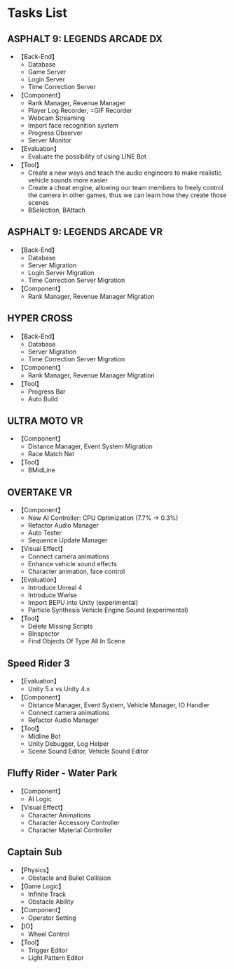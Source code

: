 # Tasks List

## ASPHALT 9: LEGENDS ARCADE DX

- 【Back-End】
  - Database
  - Game Server
  - Login Server
  - Time Correction Server
- 【Component】
  - Rank Manager, Revenue Manager
  - Player Log Recorder, =GIF Recorder
  - Webcam Streaming
  - Import face recognition system
  - Progress Observer
  - Server Monitor
- 【Evaluation】
  - Evaluate the possibility of using LINE Bot
- 【Tool】
  - Create a new ways and teach the audio engineers to make realistic vehicle sounds more easier
  - Create a cheat engine, allowing our team members to freely control the camera in other games, thus we can learn how they create those scenes
  - BSelection, BAttach

## ASPHALT 9: LEGENDS ARCADE VR

- 【Back-End】
  - Database
  - Server Migration
  - Login Server Migration
  - Time Correction Server Migration
- 【Component】
  - Rank Manager, Revenue Manager Migration

## HYPER CROSS

- 【Back-End】
  - Database
  - Server Migration
  - Time Correction Server Migration
- 【Component】
  - Rank Manager, Revenue Manager Migration
- 【Tool】
  - Progress Bar
  - Auto Build

## ULTRA MOTO VR

- 【Component】
  - Distance Manager, Event System Migration
  - Race Match Net
- 【Tool】
  - BMidLine

## OVERTAKE VR

- 【Component】
  - New AI Controller: CPU Optimization (7.7% -> 0.3%)
  - Refactor Audio Manager
  - Auto Tester
  - Sequence Update Manager
- 【Visual Effect】
  - Connect camera animations
  - Enhance vehicle sound effects
  - Character animation, face control
- 【Evaluation】
  - Introduce Unreal 4
  - Introduce Wwise
  - Import BEPU into Unity (experimental)
  - Particle Synthesis Vehicle Engine Sound (experimental)
- 【Tool】
  - Delete Missing Scripts
  - BInspector
  - Find Objects Of Type All In Scene

## Speed Rider 3

- 【Evaluation】
  - Unity 5.x vs Unity 4.x
- 【Component】
  - Distance Manager, Event System, Vehicle Manager, IO Handler
  - Connect camera animations
  - Refactor Audio Manager
- 【Tool】
  - Midline Bot
  - Unity Debugger, Log Helper
  - Scene Sound Editor, Vehicle Sound Editor

## Fluffy Rider - Water Park

- 【Component】
  - AI Logic
- 【Visual Effect】
  - Character Animations
  - Character Accessory Controller
  - Character Material Controller

## Captain Sub

- 【Physics】
  - Obstacle and Bullet Collision
- 【Game Logic】
  - Infinite Track
  - Obstacle Ability
- 【Component】
  - Operator Setting
- 【IO】
  - Wheel Control
- 【Tool】
  - Trigger Editor
  - Light Pattern Editor
